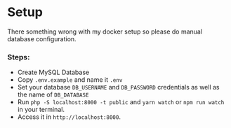# Setup

There something wrong with my docker setup so please do manual database configuration.

### Steps:
* Create MySQL Database
* Copy `.env.example` and name it `.env`
* Set your database `DB_USERNAME` and `DB_PASSWORD` credentials as well as the name of `DB_DATABASE`
* Run `php -S localhost:8000 -t public` and `yarn watch` or `npm run watch` in your terminal.
* Access it in `http://localhost:8000`.
